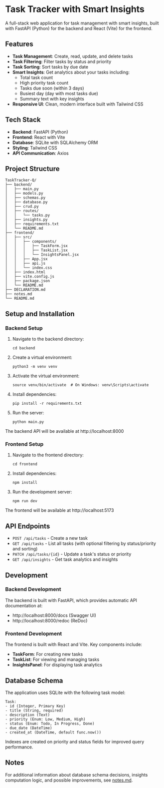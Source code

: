 # Task Tracker with Smart Insights

A full-stack web application for task management with smart insights, built with FastAPI (Python) for the backend and React (Vite) for the frontend.

## Features

- **Task Management**: Create, read, update, and delete tasks
- **Task Filtering**: Filter tasks by status and priority
- **Task Sorting**: Sort tasks by due date
- **Smart Insights**: Get analytics about your tasks including:
  - Total task count
  - High priority task count
  - Tasks due soon (within 3 days)
  - Busiest day (day with most tasks due)
  - Summary text with key insights
- **Responsive UI**: Clean, modern interface built with Tailwind CSS

## Tech Stack

- **Backend**: FastAPI (Python)
- **Frontend**: React with Vite
- **Database**: SQLite with SQLAlchemy ORM
- **Styling**: Tailwind CSS
- **API Communication**: Axios

## Project Structure

```
TaskTracker-Q/
├── backend/
│   ├── main.py
│   ├── models.py
│   ├── schemas.py
│   ├── database.py
│   ├── crud.py
│   ├── routes/
│   │   └── tasks.py
│   ├── insights.py
│   ├── requirements.txt
│   └── README.md
├── frontend/
│   ├── src/
│   │   ├── components/
│   │   │   ├── TaskForm.jsx
│   │   │   ├── TaskList.jsx
│   │   │   └── InsightsPanel.jsx
│   │   ├── App.jsx
│   │   ├── api.js
│   │   └── index.css
│   ├── index.html
│   ├── vite.config.js
│   ├── package.json
│   └── README.md
├── DECLARATION.md
├── notes.md
└── README.md
```

## Setup and Installation

### Backend Setup

1. Navigate to the backend directory:

   ```
   cd backend
   ```

2. Create a virtual environment:

   ```
   python3 -m venv venv
   ```

3. Activate the virtual environment:

   ```
   source venv/bin/activate  # On Windows: venv\Scripts\activate
   ```

4. Install dependencies:

   ```
   pip install -r requirements.txt
   ```

5. Run the server:
   ```
   python main.py
   ```

The backend API will be available at http://localhost:8000

### Frontend Setup

1. Navigate to the frontend directory:

   ```
   cd frontend
   ```

2. Install dependencies:

   ```
   npm install
   ```

3. Run the development server:
   ```
   npm run dev
   ```

The frontend will be available at http://localhost:5173

## API Endpoints

- `POST /api/tasks` - Create a new task
- `GET /api/tasks` - List all tasks (with optional filtering by status/priority and sorting)
- `PATCH /api/tasks/{id}` - Update a task's status or priority
- `GET /api/insights` - Get task analytics and insights

## Development

### Backend Development

The backend is built with FastAPI, which provides automatic API documentation at:

- http://localhost:8000/docs (Swagger UI)
- http://localhost:8000/redoc (ReDoc)

### Frontend Development

The frontend is built with React and Vite. Key components include:

- **TaskForm**: For creating new tasks
- **TaskList**: For viewing and managing tasks
- **InsightsPanel**: For displaying task analytics

## Database Schema

The application uses SQLite with the following task model:

```
Task:
- id (Integer, Primary Key)
- title (String, required)
- description (Text)
- priority (Enum: Low, Medium, High)
- status (Enum: Todo, In Progress, Done)
- due_date (DateTime)
- created_at (DateTime, default func.now())
```

Indexes are created on priority and status fields for improved query performance.

## Notes

For additional information about database schema decisions, insights computation logic, and possible improvements, see [notes.md](notes.md).
